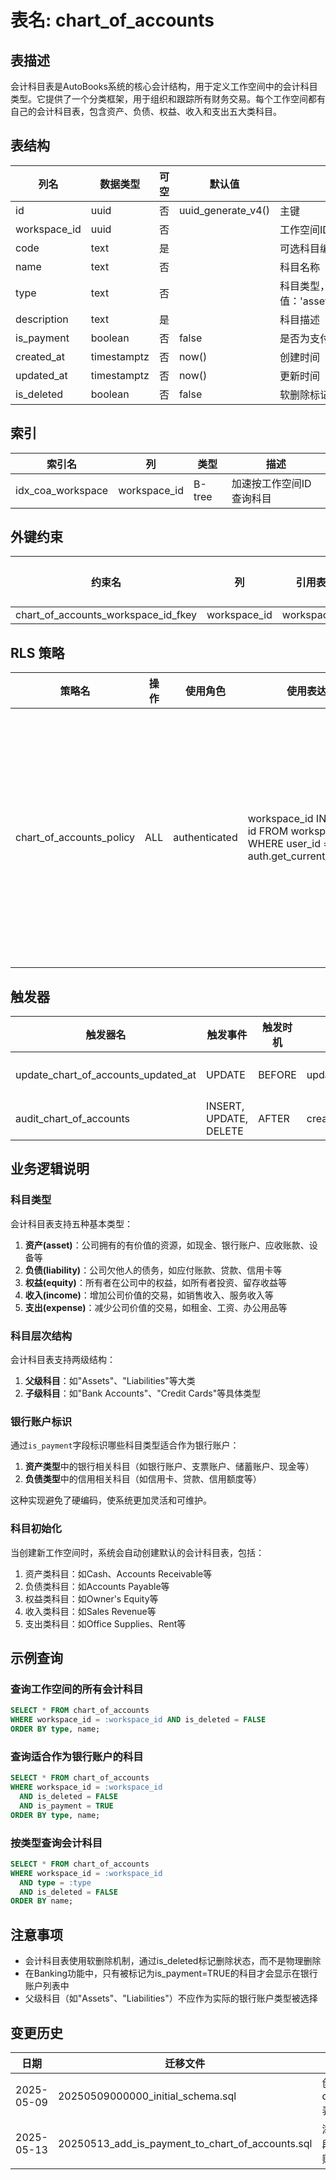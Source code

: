 # 表名: chart_of_accounts

## 表描述
会计科目表是AutoBooks系统的核心会计结构，用于定义工作空间中的会计科目类型。它提供了一个分类框架，用于组织和跟踪所有财务交易。每个工作空间都有自己的会计科目表，包含资产、负债、权益、收入和支出五大类科目。

## 表结构

| 列名 | 数据类型 | 可空 | 默认值 | 描述 |
|------|----------|------|--------|------|
| id | uuid | 否 | uuid_generate_v4() | 主键 |
| workspace_id | uuid | 否 | | 工作空间ID，外键关联workspaces表 |
| code | text | 是 | | 可选科目编码，如1000, 2000等 |
| name | text | 否 | | 科目名称 |
| type | text | 否 | | 科目类型，可选值：'asset'、'liability'、'equity'、'income'、'expense' |
| description | text | 是 | | 科目描述 |
| is_payment | boolean | 否 | false | 是否为支付相关科目，用于标识银行账户类型 |
| created_at | timestamptz | 否 | now() | 创建时间 |
| updated_at | timestamptz | 否 | now() | 更新时间 |
| is_deleted | boolean | 否 | false | 软删除标记 |

## 索引

| 索引名 | 列 | 类型 | 描述 |
|--------|-----|------|------|
| idx_coa_workspace | workspace_id | B-tree | 加速按工作空间ID查询科目 |

## 外键约束

| 约束名 | 列 | 引用表 | 引用列 | 删除行为 | 更新行为 |
|--------|-----|--------|--------|----------|----------|
| chart_of_accounts_workspace_id_fkey | workspace_id | workspaces | id | CASCADE | RESTRICT |

## RLS 策略

| 策略名 | 操作 | 使用角色 | 使用表达式 | 描述 |
|--------|------|----------|------------|------|
| chart_of_accounts_policy | ALL | authenticated | workspace_id IN (SELECT id FROM workspaces WHERE user_id = auth.get_current_user_id()) | 确保用户只能访问自己工作空间的科目 |

## 触发器

| 触发器名 | 触发事件 | 触发时机 | 函数 | 描述 |
|----------|----------|----------|------|------|
| update_chart_of_accounts_updated_at | UPDATE | BEFORE | update_updated_at_column() | 自动更新updated_at字段 |
| audit_chart_of_accounts | INSERT, UPDATE, DELETE | AFTER | create_audit_log() | 记录审计日志 |

## 业务逻辑说明

### 科目类型
会计科目表支持五种基本类型：
1. **资产(asset)**：公司拥有的有价值的资源，如现金、银行账户、应收账款、设备等
2. **负债(liability)**：公司欠他人的债务，如应付账款、贷款、信用卡等
3. **权益(equity)**：所有者在公司中的权益，如所有者投资、留存收益等
4. **收入(income)**：增加公司价值的交易，如销售收入、服务收入等
5. **支出(expense)**：减少公司价值的交易，如租金、工资、办公用品等

### 科目层次结构
会计科目表支持两级结构：
1. **父级科目**：如"Assets"、"Liabilities"等大类
2. **子级科目**：如"Bank Accounts"、"Credit Cards"等具体类型

### 银行账户标识
通过`is_payment`字段标识哪些科目类型适合作为银行账户：
1. **资产类型**中的银行相关科目（如银行账户、支票账户、储蓄账户、现金等）
2. **负债类型**中的信用相关科目（如信用卡、贷款、信用额度等）

这种实现避免了硬编码，使系统更加灵活和可维护。

### 科目初始化
当创建新工作空间时，系统会自动创建默认的会计科目表，包括：
1. 资产类科目：如Cash、Accounts Receivable等
2. 负债类科目：如Accounts Payable等
3. 权益类科目：如Owner's Equity等
4. 收入类科目：如Sales Revenue等
5. 支出类科目：如Office Supplies、Rent等

## 示例查询

### 查询工作空间的所有会计科目
```sql
SELECT * FROM chart_of_accounts 
WHERE workspace_id = :workspace_id AND is_deleted = FALSE
ORDER BY type, name;
```

### 查询适合作为银行账户的科目
```sql
SELECT * FROM chart_of_accounts 
WHERE workspace_id = :workspace_id 
  AND is_deleted = FALSE
  AND is_payment = TRUE
ORDER BY type, name;
```

### 按类型查询会计科目
```sql
SELECT * FROM chart_of_accounts 
WHERE workspace_id = :workspace_id 
  AND type = :type 
  AND is_deleted = FALSE
ORDER BY name;
```

## 注意事项

- 会计科目表使用软删除机制，通过is_deleted标记删除状态，而不是物理删除
- 在Banking功能中，只有被标记为is_payment=TRUE的科目才会显示在银行账户列表中
- 父级科目（如"Assets"、"Liabilities"）不应作为实际的银行账户类型被选择

## 变更历史

| 日期 | 迁移文件 | 变更描述 |
|------|----------|----------|
| 2025-05-09 | 20250509000000_initial_schema.sql | 创建初始chart_of_accounts表结构 |
| 2025-05-13 | 20250513_add_is_payment_to_chart_of_accounts.sql | 添加is_payment字段，用于标识银行账户类型 |
